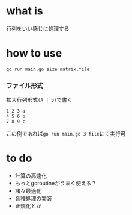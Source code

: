 # what is
行列をいい感じに処理する

# how to use
`go run main.go size matrix.file`

### ファイル形式
拡大行列形式`(A | b)`で書く
```
1 2 3 a
4 5 6 b
7 8 9 c
```

この例であれば`go run main.go 3 file`にて実行可

# to do
- 計算の高速化
 - もっとgoroutineがうまく使える？
 - 諸々最適化
- 各種処理の実装
 - 正規化とか

